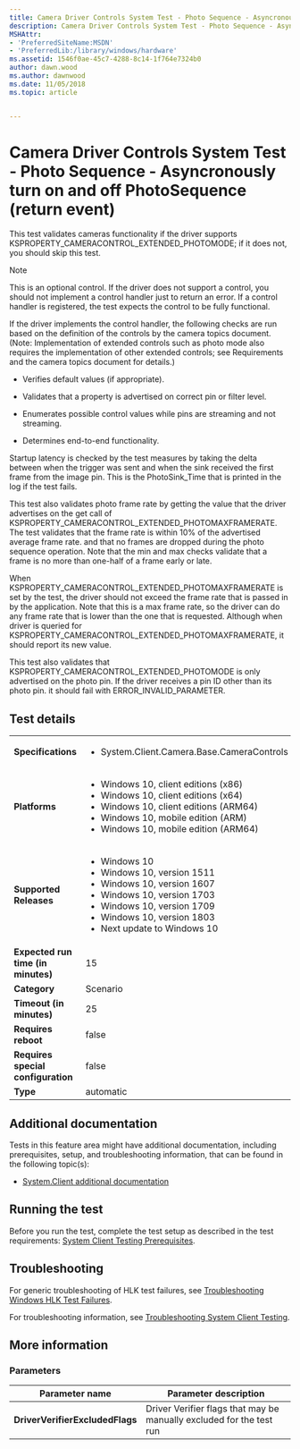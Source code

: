 ```yaml
---
title: Camera Driver Controls System Test - Photo Sequence - Asyncronously turn on and off PhotoSequence (return event)
description: Camera Driver Controls System Test - Photo Sequence - Asyncronously turn on and off PhotoSequence (return event)
MSHAttr:
- 'PreferredSiteName:MSDN'
- 'PreferredLib:/library/windows/hardware'
ms.assetid: 1546f0ae-45c7-4288-8c14-1f764e7324b0
author: dawn.wood
ms.author: dawnwood
ms.date: 11/05/2018
ms.topic: article


---
```


# <span id="p_hlk_test.8c2d99d7-9986-404a-a0b1-1527e2e3fdea"></span>Camera Driver Controls System Test - Photo Sequence - Asyncronously turn on and off PhotoSequence (return event)


This test validates cameras functionality if the driver supports KSPROPERTY\_CAMERACONTROL\_EXTENDED\_PHOTOMODE; if it does not, you should skip this test.

> [!NOTE]
> 
> This is an optional control. If the driver does not support a control, you should not implement a control handler just to return an error. If a control handler is registered, the test expects the control to be fully functional.



If the driver implements the control handler, the following checks are run based on the definition of the controls by the camera topics document. (Note: Implementation of extended controls such as photo mode also requires the implementation of other extended controls; see Requirements and the camera topics document for details.)

-   Verifies default values (if appropriate).

-   Validates that a property is advertised on correct pin or filter level.

-   Enumerates possible control values while pins are streaming and not streaming.

-   Determines end-to-end functionality.

Startup latency is checked by the test measures by taking the delta between when the trigger was sent and when the sink received the first frame from the image pin. This is the PhotoSink\_Time that is printed in the log if the test fails.

This test also validates photo frame rate by getting the value that the driver advertises on the get call of KSPROPERTY\_CAMERACONTROL\_EXTENDED\_PHOTOMAXFRAMERATE. The test validates that the frame rate is within 10% of the advertised average frame rate. and that no frames are dropped during the photo sequence operation. Note that the min and max checks validate that a frame is no more than one-half of a frame early or late.

When KSPROPERTY\_CAMERACONTROL\_EXTENDED\_PHOTOMAXFRAMERATE is set by the test, the driver should not exceed the frame rate that is passed in by the application. Note that this is a max frame rate, so the driver can do any frame rate that is lower than the one that is requested. Although when driver is queried for KSPROPERTY\_CAMERACONTROL\_EXTENDED\_PHOTOMAXFRAMERATE, it should report its new value.

This test also validates that KSPROPERTY\_CAMERACONTROL\_EXTENDED\_PHOTOMODE is only advertised on the photo pin. If the driver receives a pin ID other than its photo pin. it should fail with ERROR\_INVALID\_PARAMETER.

## Test details

|||
|---|---|
| **Specifications**  | <ul><li>System.Client.Camera.Base.CameraControls</li></ul> |  
| **Platforms**   | <ul><li>Windows 10, client editions (x86)</li><li>Windows 10, client editions (x64)</li><li>Windows 10, client editions (ARM64)</li><li>Windows 10, mobile edition (ARM)</li><li>Windows 10, mobile edition (ARM64)</li></ul> |
| **Supported Releases** | <ul><li>Windows 10</li><li>Windows 10, version 1511</li><li>Windows 10, version 1607</li><li>Windows 10, version 1703</li><li>Windows 10, version 1709</li><li>Windows 10, version 1803</li><li>Next update to Windows 10</li></ul> |
|**Expected run time (in minutes)**| 15 |
|**Category**| Scenario |
|**Timeout (in minutes)**| 25 |
|**Requires reboot**| false |
|**Requires special configuration**| false |
|**Type**| automatic |



## <span id="Additional_documentation"></span><span id="additional_documentation"></span><span id="ADDITIONAL_DOCUMENTATION"></span>Additional documentation


Tests in this feature area might have additional documentation, including prerequisites, setup, and troubleshooting information, that can be found in the following topic(s):

-   [System.Client additional documentation](system-client-additional-documentation.md)

## <span id="Running_the_test"></span><span id="running_the_test"></span><span id="RUNNING_THE_TEST"></span>Running the test


Before you run the test, complete the test setup as described in the test requirements: [System Client Testing Prerequisites](system-client-testing-prerequisites.md).

## <span id="Troubleshooting"></span><span id="troubleshooting"></span><span id="TROUBLESHOOTING"></span>Troubleshooting


For generic troubleshooting of HLK test failures, see [Troubleshooting Windows HLK Test Failures](../user/troubleshooting-windows-hlk-test-failures.md).

For troubleshooting information, see [Troubleshooting System Client Testing](troubleshooting-system-client-testing.md).

## <span id="More_information"></span><span id="more_information"></span><span id="MORE_INFORMATION"></span>More information


### <span id="Parameters"></span><span id="parameters"></span><span id="PARAMETERS"></span>Parameters

| Parameter name                  | Parameter description                                                |
|---------------------------------|----------------------------------------------------------------------|
| **DriverVerifierExcludedFlags** | Driver Verifier flags that may be manually excluded for the test run |












